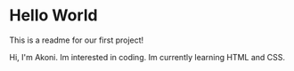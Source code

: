 # Hello World

This is a readme for our first project!

Hi, I'm Akoni.
Im interested in coding.
Im currently  learning HTML and CSS.